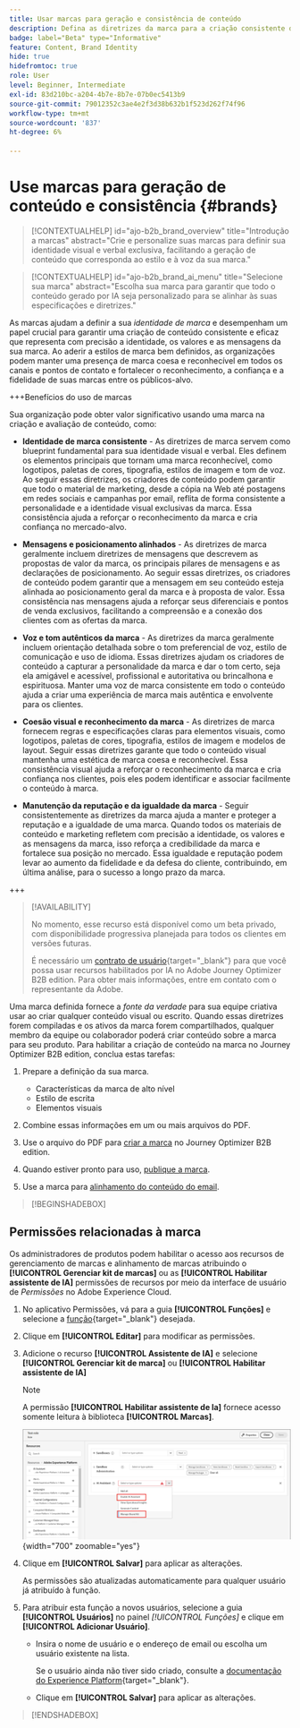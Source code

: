 ```yaml
---
title: Usar marcas para geração e consistência de conteúdo
description: Defina as diretrizes da marca para a criação consistente do conteúdo - mantenha a identidade visual, o alinhamento das mensagens e a voz autêntica no Journey Optimizer B2B edition.
badge: label="Beta" type="Informative"
feature: Content, Brand Identity
hide: true
hidefromtoc: true
role: User
level: Beginner, Intermediate
exl-id: 83d210bc-a204-4b7e-8b7e-07b0ec5413b9
source-git-commit: 79012352c3ae4e2f3d38b632b1f523d262f74f96
workflow-type: tm+mt
source-wordcount: '837'
ht-degree: 6%

---
```


# Use marcas para geração de conteúdo e consistência {#brands}

>[!CONTEXTUALHELP]
>id="ajo-b2b_brand_overview"
>title="Introdução a marcas"
>abstract="Crie e personalize suas marcas para definir sua identidade visual e verbal exclusiva, facilitando a geração de conteúdo que corresponda ao estilo e à voz da sua marca."

>[!CONTEXTUALHELP]
>id="ajo-b2b_brand_ai_menu"
>title="Selecione sua marca"
>abstract="Escolha sua marca para garantir que todo o conteúdo gerado por IA seja personalizado para se alinhar às suas especificações e diretrizes."

As marcas ajudam a definir a sua _identidade de marca_ e desempenham um papel crucial para garantir uma criação de conteúdo consistente e eficaz que representa com precisão a identidade, os valores e as mensagens da sua marca. Ao aderir a estilos de marca bem definidos, as organizações podem manter uma presença de marca coesa e reconhecível em todos os canais e pontos de contato e fortalecer o reconhecimento, a confiança e a fidelidade de suas marcas entre os públicos-alvo.

+++Benefícios do uso de marcas

Sua organização pode obter valor significativo usando uma marca na criação e avaliação de conteúdo, como:

* **Identidade de marca consistente** - As diretrizes de marca servem como blueprint fundamental para sua identidade visual e verbal. Eles definem os elementos principais que tornam uma marca reconhecível, como logotipos, paletas de cores, tipografia, estilos de imagem e tom de voz. Ao seguir essas diretrizes, os criadores de conteúdo podem garantir que todo o material de marketing, desde a cópia na Web até postagens em redes sociais e campanhas por email, reflita de forma consistente a personalidade e a identidade visual exclusivas da marca. Essa consistência ajuda a reforçar o reconhecimento da marca e cria confiança no mercado-alvo.

* **Mensagens e posicionamento alinhados** - As diretrizes de marca geralmente incluem diretrizes de mensagens que descrevem as propostas de valor da marca, os principais pilares de mensagens e as declarações de posicionamento. Ao seguir essas diretrizes, os criadores de conteúdo podem garantir que a mensagem em seu conteúdo esteja alinhada ao posicionamento geral da marca e à proposta de valor. Essa consistência nas mensagens ajuda a reforçar seus diferenciais e pontos de venda exclusivos, facilitando a compreensão e a conexão dos clientes com as ofertas da marca.

* **Voz e tom autênticos da marca** - As diretrizes da marca geralmente incluem orientação detalhada sobre o tom preferencial de voz, estilo de comunicação e uso de idioma. Essas diretrizes ajudam os criadores de conteúdo a capturar a personalidade da marca e dar o tom certo, seja ela amigável e acessível, profissional e autoritativa ou brincalhona e espirituosa. Manter uma voz de marca consistente em todo o conteúdo ajuda a criar uma experiência de marca mais autêntica e envolvente para os clientes.

* **Coesão visual e reconhecimento da marca** - As diretrizes de marca fornecem regras e especificações claras para elementos visuais, como logotipos, paletas de cores, tipografia, estilos de imagem e modelos de layout. Seguir essas diretrizes garante que todo o conteúdo visual mantenha uma estética de marca coesa e reconhecível. Essa consistência visual ajuda a reforçar o reconhecimento da marca e cria confiança nos clientes, pois eles podem identificar e associar facilmente o conteúdo à marca.

* **Manutenção da reputação e da igualdade da marca** - Seguir consistentemente as diretrizes da marca ajuda a manter e proteger a reputação e a igualdade de uma marca. Quando todos os materiais de conteúdo e marketing refletem com precisão a identidade, os valores e as mensagens da marca, isso reforça a credibilidade da marca e fortalece sua posição no mercado. Essa igualdade e reputação podem levar ao aumento da fidelidade e da defesa do cliente, contribuindo, em última análise, para o sucesso a longo prazo da marca.

+++

>[!AVAILABILITY]
>
>No momento, esse recurso está disponível como um beta privado, com disponibilidade progressiva planejada para todos os clientes em versões futuras.
>
>É necessário um [contrato de usuário](https://www.adobe.com/legal/licenses-terms/adobe-dx-gen-ai-user-guidelines.html){target="_blank"} para que você possa usar recursos habilitados por IA no Adobe Journey Optimizer B2B edition. Para obter mais informações, entre em contato com o representante da Adobe.

Uma marca definida fornece a _fonte da verdade_ para sua equipe criativa usar ao criar qualquer conteúdo visual ou escrito. Quando essas diretrizes forem compiladas e os ativos da marca forem compartilhados, qualquer membro da equipe ou colaborador poderá criar conteúdo sobre a marca para seu produto. Para habilitar a criação de conteúdo na marca no Journey Optimizer B2B edition, conclua estas tarefas:

1. Prepare a definição da sua marca.

   * Características da marca de alto nível
   * Estilo de escrita
   * Elementos visuais

1. Combine essas informações em um ou mais arquivos do PDF.

1. Use o arquivo do PDF para [criar a marca](./brands-manage-create.md#create-and-define-a-brand) no Journey Optimizer B2B edition.

1. Quando estiver pronto para uso, [publique a marca](./brands-manage-create.md#publish-the-brand).

1. Use a marca para [alinhamento do conteúdo do email](./brand-alignment.md).
<!-- 
1. Use the brand to generate content. -->

>[!BEGINSHADEBOX]

## Permissões relacionadas à marca

Os administradores de produtos podem habilitar o acesso aos recursos de gerenciamento de marcas e alinhamento de marcas atribuindo o **[!UICONTROL Gerenciar kit de marcas]** ou as **[!UICONTROL Habilitar assistente de IA]** permissões de recursos por meio da interface de usuário de _Permissões_ no Adobe Experience Cloud.

1. No aplicativo Permissões, vá para a guia **[!UICONTROL Funções]** e selecione a [função](https://experienceleague.adobe.com/pt-br/docs/experience-platform/access-control/abac/permissions-ui/roles){target="_blank"} desejada.

1. Clique em **[!UICONTROL Editar]** para modificar as permissões.

1. Adicione o recurso **[!UICONTROL Assistente de IA]** e selecione **[!UICONTROL Gerenciar kit de marca]** ou **[!UICONTROL Habilitar assistente de IA]**

   >[!NOTE]
   >
   >A permissão **[!UICONTROL Habilitar assistente de Ia]** fornece acesso somente leitura à biblioteca **[!UICONTROL Marcas]**.

   ![Adicionar permissão do Assistente de IA para acesso às marcas](./assets/brands-aep-permissions.png){width="700" zoomable="yes"}

1. Clique em **[!UICONTROL Salvar]** para aplicar as alterações.

   As permissões são atualizadas automaticamente para qualquer usuário já atribuído à função.

1. Para atribuir esta função a novos usuários, selecione a guia **[!UICONTROL Usuários]** no painel _[!UICONTROL Funções]_ e clique em **[!UICONTROL Adicionar Usuário]**.

   * Insira o nome de usuário e o endereço de email ou escolha um usuário existente na lista.

     Se o usuário ainda não tiver sido criado, consulte a [documentação do Experience Platform](https://experienceleague.adobe.com/pt-br/docs/experience-platform/access-control/abac/permissions-ui/users){target="_blank"}.

   * Clique em **[!UICONTROL Salvar]** para aplicar as alterações.

>[!ENDSHADEBOX]
